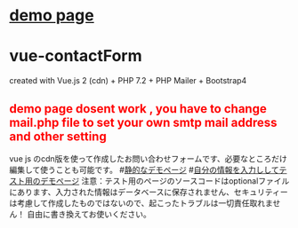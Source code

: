 # <a href="http://form-one.angram.tokyo/">demo page<a>
# vue-contactForm
created with Vue.js 2 (cdn) + PHP 7.2 + PHP Mailer + Bootstrap4
  
  
<span style="color:red;">demo page dosent work , you have to change mail.php file to set your own smtp mail address and other setting</span>
------------------------------------------------------------------------------------------
vue js のcdn版を使って作成したお問い合わせフォームです、必要なところだけ編集して使うことも可能です。
#<a href="http://form-one.angram.tokyo/">静的なデモページ<a>
#<a href="http://form-one.angram.tokyo/optional/">自分の情報を入力ししてテスト用のデモページ<a>
注意：テスト用のページのソースコードはoptionalファイルにあります、入力された情報はデータベースに保存されません、セキュリティーは考慮して作成したものではないので、起こったトラブルは一切責任取れません！
自由に書き換えてお使いください。

